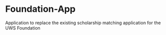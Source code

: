 # Foundation-App
Application to replace the existing scholarship matching application for the UWS Foundation 
